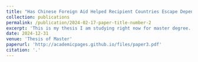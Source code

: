 ```yaml
---
title: "Has Chinese Foreign Aid Helped Recipient Countries Escape Dependent Development,based on the Perspective of Global Value Chains?"
collection: publications
permalink: /publication/2024-02-17-paper-title-number-2
excerpt: 'This is my thesis I am studying right now for master degree. I have not finished yet. Contact me if you know want to know more about it '
date: 2024-12-31
venue: 'Thesis of Master'
paperurl: 'http://academicpages.github.io/files/paper3.pdf'
citation: '.'
---
```

